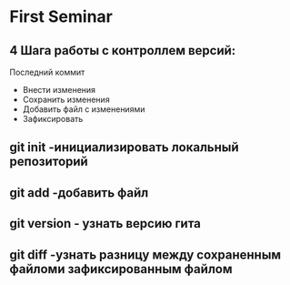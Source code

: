 # First Seminar
## 4 Шага работы с контроллем версий:
Последний коммит
* Внести изменения
* Сохранить изменения
* Добавить файл с изменениями
* Зафиксировать

## git init -инициализировать локальный репозиторий
## git add -добавить файл
## git version - узнать версию гита
## git diff -узнать разницу между сохраненным файломи зафиксированным файлом

